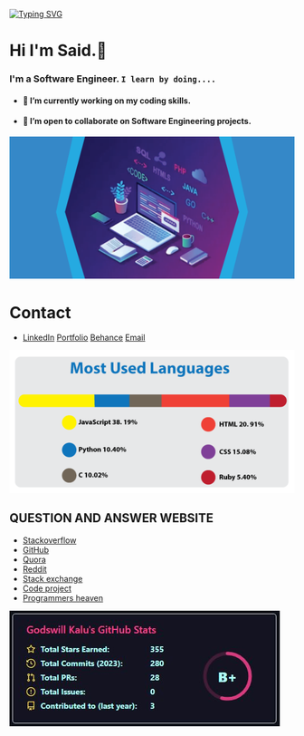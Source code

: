 [![Typing SVG](https://readme-typing-svg.demolab.com?font=Fira+Code&pause=1000&random=false&width=435&lines=Hey+!+You+Welcome+To+My+Profile;My+Name's+Said;I'm+Full+Stack+Web+Developer+-+Mern+Stack;I'm+Passionate+About+Coding;I+Learn+By+Doing;I+Can+Work+Under+Pressure)](https://git.io/typing-svg)
# Hi I'm Said.👋

### I'm a Software Engineer. `I learn by doing....`

- #### 🔭 I’m currently working on my coding skills.
- #### 👯 I’m open to collaborate on Software Engineering projects.
![image](images/web.png)

# Contact 

* [LinkedIn](https://www.linkedin.com/in/elsaaeid-ellithy-9017811b2/)        [Portfolio](https://elsaaeid.github.io/portfolio-react/)        [Behance](https://www.behance.net/elsaeedellisy1)        [Email](mailto:saidsadaoy@gmail.com) 

![image Top Langs](images/vb.png)


## QUESTION AND ANSWER WEBSITE 
* [Stackoverflow](https://Stackoverflow.com/)
* [GitHub](https://github.com/)
* [Quora](https://quora.com/)
* [Reddit](https://reddit.com/)
* [Stack exchange](https://Stackexchange.com/)
* [Code project](https://codeproject.com/)
* [Programmers heaven](https://programmersheaven.com/)

![Anurag's GitHub stats](images/rv.JPG)


